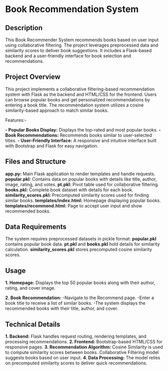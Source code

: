 # Book Recommendation System

## Description
This Book Recommender System recommends books based on user input using collaborative filtering. The project leverages preprocessed data and similarity scores to deliver book suggestions. It includes a Flask-based backend and a user-friendly interface for book selection and recommendations.

## Project Overview
This project implements a collaborative filtering-based recommendation system with Flask as the backend and HTML/CSS for the frontend. Users can browse popular books and get personalized recommendations by entering a book title. The recommendation system utilizes a cosine similarity-based approach to match similar books.

Features:- 

**- Popular Books Display:** Displays the top-rated and most popular books.
**- Book Recommendations:** Recommends books similar to user-selected titles.
**- User-Friendly Interface:** A responsive and intuitive interface built with Bootstrap and Flask for easy navigation.

## Files and Structure
**app.py:** Main Flask application to render templates and handle requests.
**popular.pkl:** Contains data on popular books with details like title, author, image, rating, and votes.
**pt.pkl:** Pivot table used for collaborative filtering.
**books.pkl:** Complete book dataset with details for each book.
**similarity_scores.pkl:** Precomputed similarity scores used for finding similar books.
**templates/index.html:** Homepage displaying popular books.
**templates/recommend.html:** Page to accept user input and show recommended books.

## Data Requirements
The system requires preprocessed datasets in pickle format:
**popular.pkl** contains popular book data.
**pt.pkl** and **books.pkl** hold details for similarity calculation.
**similarity_scores.pkl** stores precomputed cosine similarity scores.

## Usage
**1. Homepage:**
Displays the top 50 popular books along with their author, rating, and cover image.

**2. Book Recommendation:**
-Navigate to the Recommend page.
-Enter a book title to receive a list of similar books.
-The system displays the recommended books with their title, author, and cover.

## Technical Details

**1. Backend:**
   Flask handles request routing, rendering templates, and processing recommendations.
**2. Frontend:**
   Bootstrap-based HTML/CSS for responsive pages.
**3. Recommendation Algorithm:**
   Cosine Similarity is used to compute similarity scores between books.
   Collaborative Filtering model suggests books based on user input.
**4. Data Processing:**
   The model relies on precomputed similarity scores to deliver quick recommendations.
